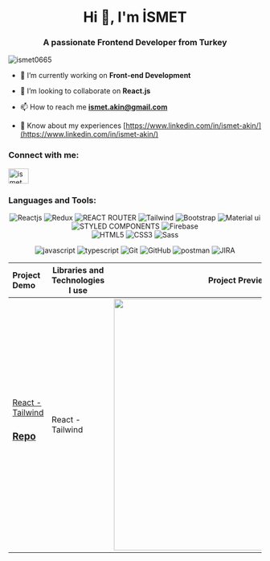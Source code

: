 <h1 align="center">Hi 👋, I'm İSMET</h1>
<h3 align="center">A passionate Frontend Developer from Turkey</h3>

<p align="left"> <img src="https://komarev.com/ghpvc/?username=ismet0665&label=Profile%20views&color=0e75b6&style=flat" alt="ismet0665" /> </p>

- 📌 I’m currently working on **Front-end Development**

- 📌 I’m looking to collaborate on **React.js**

- 📫 How to reach me **ismet.akin@gmail.com**

- 📄 Know about my experiences [https://www.linkedin.com/in/ismet-akin/](https://www.linkedin.com/in/ismet-akin/)

<h3 align="left">Connect with me:</h3>
<p align="left">
<a href="https://www.linkedin.com/in/ismet-akin/" target="blank"><img align="center" src="https://raw.githubusercontent.com/rahuldkjain/github-profile-readme-generator/master/src/images/icons/Social/linked-in-alt.svg" alt="i̇smet akin" height="30" width="40" /></a>
</p>
<div align="center">

<h3 align="left">Languages and Tools:</h3>
 
   ![Reactjs](https://img.shields.io/badge/react%20-%2320232a.svg?&style=for-the-badge&logo=react&logoColor=%2361DAFB)
   ![Redux](https://img.shields.io/badge/Redux-593D88?style=for-the-badge&logo=redux&logoColor=white)
   ![REACT ROUTER](https://img.shields.io/badge/React_Router-CA4245?style=for-the-badge&logo=react-router&logoColor=white)
   ![Tailwind](https://img.shields.io/badge/Tailwind_CSS-38B2AC?style=for-the-badge&logo=tailwind-css&logoColor=white)
   ![Bootstrap](https://img.shields.io/badge/bootstrap%20-%23563D7C.svg?&style=for-the-badge&logo=bootstrap&logoColor=white)
   ![Material ui](https://img.shields.io/badge/Material%20UI-007FFF?style=for-the-badge&logo=mui&logoColor=white)
   ![STYLED COMPONENTS](https://img.shields.io/badge/styled--components-DB7093?style=for-the-badge&logo=styled-components&logoColor=white)
   ![Firebase](https://img.shields.io/badge/firebase-ffca28?style=for-the-badge&logo=firebase&logoColor=black)  
   ![HTML5](https://img.shields.io/badge/html5-%23E34F26.svg?style=for-the-badge&logo=html5&logoColor=white)
   ![CSS3](https://img.shields.io/badge/css3-%231572B6.svg?style=for-the-badge&logo=css3&logoColor=white)
   <img src="https://img.shields.io/badge/Sass-CC6699?style=for-the-badge&logo=sass&logoColor=white" alt="Sass"  />

   ![javascript](https://img.shields.io/badge/javascript%20-%23323330.svg?&style=for-the-badge&logo=javascript&logoColor=%23F7DF1E)
  ![typescript](https://img.shields.io/badge/typescript%20-%23323330.svg?&style=for-the-badge&logo=typescript&logoColor=%15F7DF1E)
   ![Git](https://img.shields.io/badge/GIT-E44C30?style=for-the-badge&logo=git&logoColor=white)
   ![GitHub](https://img.shields.io/badge/github-%23121011.svg?style=for-the-badge&logo=github&logoColor=white)
   ![postman](https://img.shields.io/badge/Postman-FF6C37?style=for-the-badge&logo=Postman&logoColor=white)
 <img src="https://img.shields.io/badge/Jira-0052CC?style=for-the-badge&logo=Jira&logoColor=white"       alt="JIRA"      />

 </div>
 
Project Demo       |Libraries and Technologies I use  |Project Preview   
:-------------------------|---------------------|------------------
[React - Tailwind](https://food-app-react-project.netlify.app/) <h3>[Repo](https://food-app-react-project.netlify.app/)</h3> | React - Tailwind |<img src="https://media.giphy.com/media/ZeMPZf19iyAVkHyB3h/giphy.gif" align="right" width="500">

